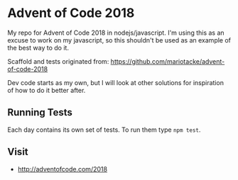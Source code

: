 # Advent of Code 2018 

My repo for Advent of Code 2018 in nodejs/javascript. I'm using this as an excuse to work on my javascript, so this shouldn't be used as an example of the best way to do it.

Scaffold and tests originated from: https://github.com/mariotacke/advent-of-code-2018

Dev code starts as my own, but I will look at other solutions for inspiration of how to do it better after.

## Running Tests

Each day contains its own set of tests. To run them type `npm test`.

## Visit
- http://adventofcode.com/2018
